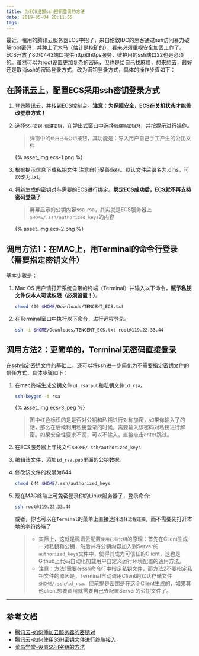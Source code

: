 ```yaml
---
title: 为ECS设置ssh密钥登录的方法
date: 2019-05-04 20:11:55
tags:
---
```


最近，租用的腾讯云服务器ECS中招了，来自伦敦IDC的黑客通过ssh访问暴力破解root密码，并种上了木马（估计是挖矿的），看来必须重视安全加固工作了。
ECS开放了80和443端口提供http和https服务，维护用的ssh端口22也是必须的。虽然可以为root设置更加复杂的密码，但也是给自己找麻烦，想来想去，最好还是取消ssh的密码登录方式，改为密钥登录方式，具体的操作步骤如下：

## 在腾讯云上，配置ECS采用ssh密钥登录方式

1. 登录腾讯云，并转到ECS控制台。**注意：为保障安全，ECS在关机状态才能修改登录方式！**

2. 选择`SSH密钥`-`创建密钥`，在弹出式窗口中选择`创建新密钥对`，并按提示进行操作。

    > 弹窗中的`使用已有公钥`按钮，其功能是：导入用户自己手工产生的公钥文件

    {% asset_img ecs-1.png %}

3. 根据提示信息下载私钥文件,注意自行妥善保存。默认文件后缀名为.dms，可以改为.txt。

4. 将新生成的密钥对与需要的ECS进行绑定。**绑定ECS成功后，ECS就不再支持密码登录了**

    > 屏幕显示的公钥内容ssa-rsa，其实就是ECS服务器上`$HOME/.ssh/authorized_keys`的内容

    {% asset_img ecs-2.png %}

## 调用方法1：在MAC上，用Terminal的命令行登录（需要指定密钥文件）

基本步骤是：

1. Mac OS 用户请打开系统自带的终端（Terminal）并输入以下命令，**赋予私钥文件仅本人可读权限（必须设置！）**。

    ``` bash
    chmod 400 $HOME/Downloads/TENCENT_ECS.txt
    ```

2. 在Terminal窗口中执行以下命令，进行远程登录。

    ``` bash
    ssh -i $HOME/Downloads/TENCENT_ECS.txt root@119.22.33.44
    ```

## 调用方法2：更简单的，Terminal无密码直接登录

在ssh指定密钥文件的基础上，还可以将ssh进一步简化为不需要指定密钥文件的信任方式，具体步骤如下：

1. 在mac终端生成公钥文件`id_rsa.pub`和私钥文件`id_rsa`。

    ``` bash
    ssh-keygen -t rsa
    ```

    {% asset_img ecs-3.jpeg %}

    > 图中红色标识的是是否对公钥和私钥进行对称加密，如果你输入了的话，那么在后续利用私钥登录的时候，需要输入该密码对私钥进行解密。如果安全性要求不高，可以不输入，直接点击enter跳过。

2. 在ECS服务器上寻找文件`$HOME/.ssh/authorized_keys`

3. 编辑该文件，添加`id_rsa.pub`里面的公钥数据。

4. 修改该文件的权限为644

    ``` bash
    chmod 644 $HOME/.ssh/authorized_keys
    ```

5. 现在MAC终端上可免密登录你的Linux服务器了，登录命令:

    ``` bash
    ssh root@119.22.33.44
    ```

    或者，你也可以在`Terminal`的菜单上直接选择`选择远程连接`，而不需要先打开本地的字符终端了

    > - 实际上，这就是腾讯云配置`使用已有公钥`的原理：首先在Client生成一对私钥和公钥，然后并将公钥内容加入到Server的`authorized_keys`文件中，使得其成为可信任的Client，这也是Github上代码自动化加载用户自定义运行环境配置的通用方法。
    > - 注意：方法1需要在ssh命令行中指定私钥文件，而方法2不要指定私钥文件的原因是，Terminal自动调用Client的默认存储文件`$HOME/.ssh/id_rsa`，但前提是密钥是在这个Client生成的，如果其他client想要调用就需要自己去配置Server的公钥文件了。

---

## 参考文档

- [腾讯云-如何添加云服务器的密钥对](https://cloud.tencent.com/document/product/213/16691#1.-创建密钥)
- [腾讯云-如何使用SSH密钥文件进行终端接入](https://cloud.tencent.com/document/product/213/5436#.E4.BD.BF.E7.94.A8-ssh-.E7.99.BB.E5.BD.95.EF.BC.88.E6.9C.AC.E5.9C.B0.E7.B3.BB.E7.BB.9F.E4.B8.BA-linux.2Fmac-os.EF.BC.89)
- [菜鸟学堂-设置SSH密钥的方法](https://www.runoob.com/w3cnote/set-ssh-login-key.html)
